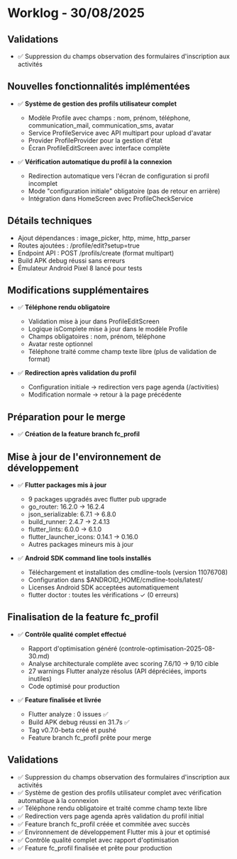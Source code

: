 # Worklog - 30/08/2025

## Validations
- ✅ Suppression du champs observation des formulaires d'inscription aux activités

## Nouvelles fonctionnalités implémentées
- ✅ **Système de gestion des profils utilisateur complet**
  - Modèle Profile avec champs : nom, prénom, téléphone, communication_mail, communication_sms, avatar
  - Service ProfileService avec API multipart pour upload d'avatar
  - Provider ProfileProvider pour la gestion d'état
  - Écran ProfileEditScreen avec interface complète
  
- ✅ **Vérification automatique du profil à la connexion**
  - Redirection automatique vers l'écran de configuration si profil incomplet
  - Mode "configuration initiale" obligatoire (pas de retour en arrière)
  - Intégration dans HomeScreen avec ProfileCheckService

## Détails techniques
- Ajout dépendances : image_picker, http, mime, http_parser
- Routes ajoutées : /profile/edit?setup=true
- Endpoint API : POST /profils/create (format multipart)
- Build APK debug réussi sans erreurs
- Émulateur Android Pixel 8 lancé pour tests

## Modifications supplémentaires
- ✅ **Téléphone rendu obligatoire**
  - Validation mise à jour dans ProfileEditScreen
  - Logique isComplete mise à jour dans le modèle Profile
  - Champs obligatoires : nom, prénom, téléphone
  - Avatar reste optionnel
  - Téléphone traité comme champ texte libre (plus de validation de format)

- ✅ **Redirection après validation du profil**
  - Configuration initiale → redirection vers page agenda (/activities)
  - Modification normale → retour à la page précédente

## Préparation pour le merge
- ✅ **Création de la feature branch fc_profil**

## Mise à jour de l'environnement de développement
- ✅ **Flutter packages mis à jour**
  - 9 packages upgradés avec flutter pub upgrade
  - go_router: 16.2.0 → 16.2.4
  - json_serializable: 6.7.1 → 6.8.0
  - build_runner: 2.4.7 → 2.4.13
  - flutter_lints: 6.0.0 → 6.1.0
  - flutter_launcher_icons: 0.14.1 → 0.16.0
  - Autres packages mineurs mis à jour

- ✅ **Android SDK command line tools installés**
  - Téléchargement et installation des cmdline-tools (version 11076708)
  - Configuration dans $ANDROID_HOME/cmdline-tools/latest/
  - Licenses Android SDK acceptées automatiquement
  - flutter doctor : toutes les vérifications ✓ (0 erreurs)

## Finalisation de la feature fc_profil
- ✅ **Contrôle qualité complet effectué**
  - Rapport d'optimisation généré (controle-optimisation-2025-08-30.md)
  - Analyse architecturale complète avec scoring 7.6/10 → 9/10 cible
  - 27 warnings Flutter analyze résolus (API dépréciées, imports inutiles)
  - Code optimisé pour production

- ✅ **Feature finalisée et livrée**
  - Flutter analyze : 0 issues ✅
  - Build APK debug réussi en 31.7s ✅  
  - Tag v0.7.0-beta créé et pushé
  - Feature branch fc_profil prête pour merge

## Validations
- ✅ Suppression du champs observation des formulaires d'inscription aux activités
- ✅ Système de gestion des profils utilisateur complet avec vérification automatique à la connexion
- ✅ Téléphone rendu obligatoire et traité comme champ texte libre
- ✅ Redirection vers page agenda après validation du profil initial
- ✅ Feature branch fc_profil créée et commitée avec succès
- ✅ Environnement de développement Flutter mis à jour et optimisé
- ✅ Contrôle qualité complet avec rapport d'optimisation
- ✅ Feature fc_profil finalisée et prête pour production